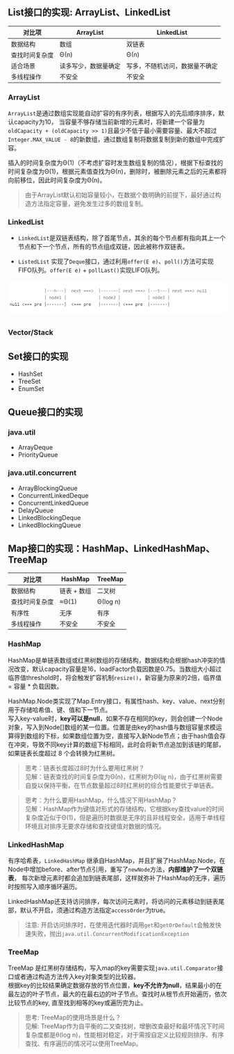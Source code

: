 ## List接口的实现: ArrayList、LinkedList

| 对比项 | ArrayList | LinkedList |
| ----------- | ----------- |----------- |
| 数据结构 | 数组 | 双链表 |
| 查找时间复杂度 | Θ(n) |Θ(n) |
| 适合场景 | 读多写少，数据量确定 | 写多，不随机访问，数据量不确定 |
| 多线程操作 | 不安全 |不安全 |

### ArrayList
`ArrayList`是通过数组实现能自动扩容的有序列表，根据写入的先后顺序排序，默认capacity为10， 当容量不够存储当前新增的元素时，将新建一个容量为`oldCapacity + (oldCapacity >> 1)`且最少不低于最小需要容量、最大不超过`Integer.MAX_VALUE - 8`的新数组，通过数组复制将数据复制到新的数组中完成扩容。  

插入的时间复杂度为Θ(1)（不考虑扩容时发生数组复制的情况），根据下标查找的时间复杂度为Θ(1)，根据元素值查找为Θ(n)，删除时，被删除元素之后的元素都将向前移位，因此时间复杂度为Θ(n)。 

>由于ArrayList默认初始容量较小，在数据个数明确的前提下，最好通过构造方法指定容量，避免发生过多的数组复制。 

### LinkedList
* `LinkedList`是双链表结构，除了首尾节点，其余的每个节点都有指向其上一个节点和下一个节点，所有的节点组成双链，因此被称作双链表。  
  
* `ListedList` 实现了`Deque`接口，通过利用`offer(E e)`、`poll()`方法可实现FIFO队列。`offer(E e)` + `pollLast()`实现LIFO队列。  
   
![双链表](https://github.com/luocx/java-notebook/blob/main/docs/image/linkedlist.png)  

### Vector/Stack


## Set接口的实现
* HashSet
* TreeSet
* EnumSet

## Queue接口的实现
### java.util
* ArrayDeque
* PriorityQueue

### java.util.concurrent
* ArrayBlockingQueue
* ConcurrentLinkedDeque
* ConcurrentLinkedQueue
* DelayQueue
* LinkedBlockingDeque
* LinkedBlockingQueue

## Map接口的实现：HashMap、LinkedHashMap、TreeMap
  
| 对比项 | HashMap | TreeMap |
| ----------- | ----------- |----------- |
| 数据结构 | 链表 + 数组 |二叉树 |
| 查找时间复杂度 | ≈Θ(1) |Θ(log n) |
| 有序性 | 无序 |有序 |
| 多线程操作 | 不安全 |不安全 |
  
### HashMap
HashMap是单链表数组或红黑树数组的存储结构，数据结构会根据hash冲突的情况改变，默认capacity容量是16，loadFactor负载因数是0.75。当数组大小超过临界值threshold时，将会触发扩容机制`resize()`，新容量为原来的2倍，临界值 = 容量 * 负载因数。  

HashMap.Node类实现了Map.Entry接口，有属性hash、key、value、next分别用于存储哈希值、键、值和下一节点。    
写入key-value时，**key可以是null**，如果不存在相同的key，则会创建一个Node对象，写入到Node[]数组的某一位置。位置是由key的hash值与数组容量求模运算得到数组的下标，如果数组位置为空，直接写入新Node节点；由于hash值会存在冲突，导致不同key计算的数组下标相同，此时会将新节点追加到该链的尾部，如果链表长度超过 8 个会转换为红黑树。  


>思考：链表长度超过8时为什么要用红黑树？<br>
见解：链表查找的时间复杂度为Θ(n)，红黑树为Θ(㏒ n)，由于红黑树需要自旋以保持平衡，在节点数量超过8时红黑树的综合性能要优于单链表。

>思考：为什么要用HashMap，什么情况下用HashMap？<br>
见解：HashMap作为键值对形式的存储结构，它根据key查找value的时间复杂度近似于Θ(1)，但是遍历时数据是无序的且非线程安全，适用于单线程环境且对排序无要求存储和查找键值对数据的情况。

### LinkedHashMap
有序哈希表，`LinkedHashMap` 继承自HashMap，并且扩展了HashMap.Node，在Node中增加before、after节点引用，重写了`newNode`方法，**内部维护了一个双链表**， 每次新增元素时都会追加到链表尾部，这样就弥补了HashMap的无序，遍历时按照写入顺序循环遍历。  

LinkedHashMap还支持访问排序，每次访问元素时，将访问的元素移动到链表尾部，默认不开启，须通过构造方法指定`accessOrder`为true。  

> 注意: 开启访问排序时，在使用迭代器时调用`get`和`getOrDefault`会触发快速失败，抛出`java.util.ConcurrentModificationException`   
   
### TreeMap
TreeMap 是红黑树存储结构，写入map的key需要实现`java.util.Comparator`接口或者通过构造方法传入key对象类型的比较器。  
根据key的比较结果确定数据存放的节点位置，**key不允许为null**，结果最小的在最左边的叶子节点，最大的在最右边的叶子节点。查找时从根节点开始遍历，依次比较节点的key, 直至找到相等的key或遍历完为止。  
  
>思考: TreeMap的使用场景是什么？<br>
>见解: TreeMap作为自平衡的二叉查找树，增删改查最好和最坏情况下时间复杂度都是θ(log n)，性能相对稳定，对于需按自定义比较规则排序、有序查找、有序遍历的情况可以使用TreeMap。
  